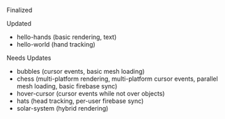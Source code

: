 Finalized  

Updated  

- hello-hands (basic rendering, text)
- hello-world (hand tracking)

Needs Updates  

- bubbles (cursor events, basic mesh loading) 
- chess (multi-platform rendering, multi-platform cursor events, parallel mesh loading, basic firebase sync)
- hover-cursor (cursor events while not over objects)
- hats (head tracking, per-user firebase sync)
- solar-system (hybrid rendering)

